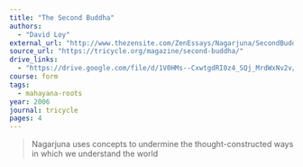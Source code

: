 ```yaml
---
title: "The Second Buddha"
authors:
  - "David Loy"
external_url: "http://www.thezensite.com/ZenEssays/Nagarjuna/SecondBuddha_Nagarjuna_Loy.html"
source_url: "https://tricycle.org/magazine/second-buddha/"
drive_links:
  - "https://drive.google.com/file/d/1V0HMs--CxwtgdRI0z4_SQj_MrdWxNv2v/view?usp=drivesdk"
course: form
tags:
  - mahayana-roots
year: 2006
journal: tricycle
pages: 4
---
```


> Nagarjuna uses concepts to undermine the thought-constructed ways in which we understand the world

